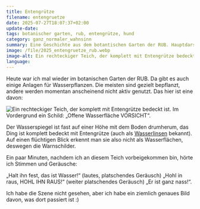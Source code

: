 ```yaml
---
title: Entengrütze
filename: entengruetze
date: 2025-07-27T18:07:37+02:00
update-date:
tags: botanischer garten, rub, entengrütze, hund
category: ganz_normaler_wahnsinn
summary: Eine Geschichte aus dem botantischen Garten der RUB. Hauptdarsteller: Ein junges Paar, ein Hund und ein Teich mit Entengrütze.
image: /file/2025_entengruetze_rub.webp
image-alt: Ein rechteckiger Teich, der komplett mit Entengrütze bedeckt ist. Im Vordergrund ein Schild: „Offene Wasserfläche VORSICHT“.
language:
---
```


Heute war ich mal wieder im botanischen Garten der RUB. Da gibt es auch einige Anlagen für Wasserpflanzen. Die meisten sind gezielt bepflanzt, andere werden momentan anscheinend nicht aktiv genutzt. Das hier ist eine davon:

![Ein rechteckiger Teich, der komplett mit Entengrütze bedeckt ist. Im Vordergrund ein Schild: „Offene Wasserfläche VORSICHT“.](/file/2025_entengruetze_rub.webp)

Der Wasserspiegel ist fast auf einer Höhe mit dem Boden drumherum, das Ding ist komplett bedeckt mit Entengrütze (auch als [Wasserlinsen](https://de.wikipedia.org/wiki/Wasserlinsengew%C3%A4chse) bekannt). Auf einen flüchtigen Blick erkennt man sie also nicht als Wasserflächen, deswegen die Warnschilder.

Ein paar Minuten, nachdem ich an diesem Teich vorbeigekommen bin, hörte ich Stimmen und Geräusche:

„Halt ihn fest, das ist Wasser!“ (lautes, platschendes Geräusch) „Hohl in raus, HOHL IHN RAUS!“ (weiter platschendes Geräusch) „Er ist ganz nass!“.

Ich habe die Szene nicht gesehen, aber ich habe ein ziemlich genaues Bild davon, was dort passiert ist :)
